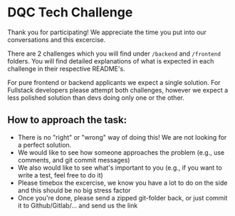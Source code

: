 # DQC Tech Challenge

Thank you for participating!
We appreciate the time you put into our conversations and this excercise.

There are 2 challenges which you will find under `/backend` and `/frontend` folders. You will find detailed explanations of what is expected in each challenge in their respective README's.

For pure frontend or backend applicants we expect a single solution. For Fullstack developers please attempt both challenges, however we expect a less polished solution than devs doing only one or the other.

## How to approach the task:

- There is no "right" or "wrong" way of doing this! We are not looking for a perfect solution.
- We would like to see how someone approaches the problem (e.g., use comments, and git commit messages)
- We also would like to see what's important to you (e.g., if you want to write a test, feel free to do it)
- Please timebox the excercise, we know you have a lot to do on the side and this should be no big stress factor
- Once you're done, please send a zipped git-folder back, or just commit it to Github/Gitlab/... and send us the link
